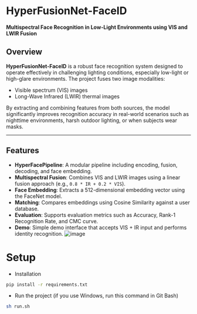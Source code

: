 # HyperFusionNet-FaceID

**Multispectral Face Recognition in Low-Light Environments using VIS and LWIR Fusion**

##  Overview

**HyperFusionNet-FaceID** is a robust face recognition system designed to operate effectively in challenging lighting conditions, especially low-light or high-glare environments. The project fuses two image modalities:
- Visible spectrum (VIS) images
- Long-Wave Infrared (LWIR) thermal images

By extracting and combining features from both sources, the model significantly improves recognition accuracy in real-world scenarios such as nighttime environments, harsh outdoor lighting, or when subjects wear masks.

---

##  Features

-  **HyperFacePipeline**: A modular pipeline including encoding, fusion, decoding, and face embedding.
-  **Multispectral Fusion**: Combines VIS and LWIR images using a linear fusion approach (e.g., `0.8 * IR + 0.2 * VIS`).
-  **Face Embedding**: Extracts a 512-dimensional embedding vector using the FaceNet model.
-  **Matching**: Compares embeddings using Cosine Similarity against a user database.
- **Evaluation**: Supports evaluation metrics such as Accuracy, Rank-1 Recognition Rate, and CMC curve.
- **Demo**: Simple demo interface that accepts VIS + IR input and performs identity recognition.
![image](https://github.com/user-attachments/assets/96e83716-8e39-402e-a1ea-6e002b7de25d)


# Setup

-   Installation

```bash
pip install -r requirements.txt
```

-   Run the project (if you use Windows, run this command in Git Bash)

```bash
sh run.sh
```
